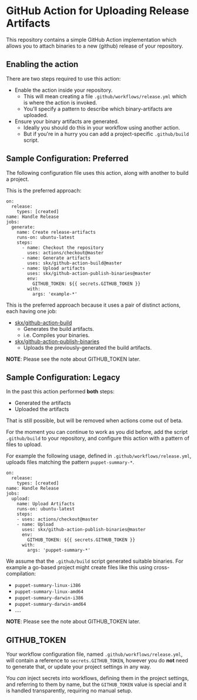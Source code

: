 # GitHub Action for Uploading Release Artifacts

This repository contains a simple GitHub Action implementation which allows you to attach binaries to a new (github) release of your repository.


## Enabling the action

There are two steps required to use this action:

* Enable the action inside your repository.
  * This will mean creating a file `.github/workflows/release.yml` which is where the action is invoked.
  * You'll specify a pattern to describe which binary-artifacts are uploaded.
* Ensure your binary artifacts are generated.
  * Ideally you should do this in your workflow using another action.
  * But if you're in a hurry you can add a project-specific `.github/build` script.


## Sample Configuration: Preferred

The following configuration file uses this action, along with another to build a project.

This is the preferred approach:

```
on:
  release:
    types: [created]
name: Handle Release
jobs:
  generate:
    name: Create release-artifacts
    runs-on: ubuntu-latest
    steps:
      - name: Checkout the repository
        uses: actions/checkout@master
      - name: Generate artifacts
        uses: skx/github-action-build@master
      - name: Upload artifacts
        uses: skx/github-action-publish-binaries@master
        env:
          GITHUB_TOKEN: ${{ secrets.GITHUB_TOKEN }}
        with:
          args: 'example-*'
```

This is the preferred approach because it uses a pair of distinct actions, each having one job:

* [skx/github-action-build](https://github.com/skx/github-action-build/)
  * Generates the build artifacts.
  * i.e. Compiles your binaries.
* [skx/github-action-publish-binaries](https://github.com/skx/github-action-publish-binaries)
  * Uploads the previously-generated the build artifacts.

**NOTE**: Please see the note about GITHUB_TOKEN later.



## Sample Configuration: Legacy

In the past this action performed __both__ steps:

* Generated the artifacts
* Uploaded the artifacts

That is still possible, but will be removed when actions come out of beta.

For the moment you can continue to work as you did before, add the script `.github/build` to your repository, and configure this action with a pattern of files to upload.

For example the following usage, defined in `.github/workflows/release.yml`, uploads files matching the pattern `puppet-summary-*`.

```
on:
  release:
    types: [created]
name: Handle Release
jobs:
  upload:
    name: Upload Artifacts
    runs-on: ubuntu-latest
    steps:
    - uses: actions/checkout@master
    - name: Upload
      uses: skx/github-action-publish-binaries@master
      env:
        GITHUB_TOKEN: ${{ secrets.GITHUB_TOKEN }}
      with:
        args: 'puppet-summary-*'
```

We assume that the `.github/build` script generated suitable binaries.  For example a go-based project might create files like this using cross-compilation:

* `puppet-summary-linux-i386`
* `puppet-summary-linux-amd64`
* `puppet-summary-darwin-i386`
* `puppet-summary-darwin-amd64`
* ....


**NOTE**: Please see the note about GITHUB_TOKEN later.


## GITHUB_TOKEN

Your workflow configuration file, named `.github/workflows/release.yml`, will contain a reference to `secrets.GITHUB_TOKEN`, however you do __not__ need to generate that, or update your project settings in any way.

You _can_ inject secrets into workflows, defining them in the project settings, and referring to them by name, but the `GITHUB_TOKEN` value is special and it is handled transparently, requiring no manual setup.
